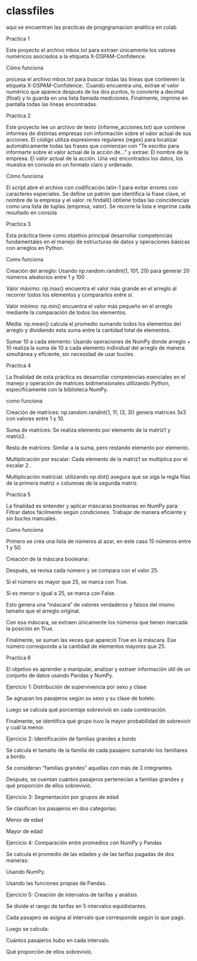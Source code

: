 # classfiles
aqui se encuentran las practicas de progrgramacion analitica en colab

 Practica 1
 
 Este  proyecto el archivo mbox.txt para extraer únicamente los valores numéricos asociados a la etiqueta X-DSPAM-Confidence.

Cómo funciona

procesa el archivo mbox.txt para buscar todas las líneas que contienen la etiqueta X-DSPAM-Confidence:.
Cuando encuentra una, extrae el valor numérico que aparece después de los dos puntos, lo convierte a decimal (float) y lo guarda en una lista llamada mediciones.
Finalmente, imprime en pantalla todas las líneas encontradas.


Practica 2

Este proyecto lee un archivo de texto (informe_acciones.txt) que contiene informes de distintas empresas con información sobre el valor actual de sus acciones.
El código utiliza expresiones regulares (regex) para localizar automáticamente todas las frases que comienzan con "Te escribo para informarte sobre el valor actual de la acción de..." y extrae:
El nombre de la empresa.
El valor actual de la acción.
Una vez encontrados los datos, los muestra en consola en un formato claro y ordenado.

Cómo funciona

El script abre el archivo con codificación latin-1 para evitar errores con caracteres especiales.
Se define un patrón que identifica la frase clave, el nombre de la empresa y el valor.
re.findall() obtiene todas las coincidencias como una lista de tuplas (empresa, valor).
Se recorre la lista e imprime cada resultado en consola

Practica 3

Esta práctica tiene como objetivo principal desarrollar competencias fundamentales en el manejo de estructuras de datos y operaciones básicas con arreglos en Python.

Como funciona

Creación del arreglo: Usando np.random.randint(1, 101, 20) para generar 20 números aleatorios entre 1 y 100 .

Valor máximo: np.max() encuentra el valor más grande en el arreglo al recorrer todos los elementos y compararlos entre sí.

Valor mínimo: np.min() encuentra el valor más pequeño en el arreglo mediante la comparación de todos los elementos.

Media: np.mean() calcula el promedio sumando todos los elementos del arreglo y dividiendo esta suma entre la cantidad total de elementos.

Sumar 10 a cada elemento: Usando operaciones  de NumPy donde arreglo + 10 realiza la suma de 10 a cada elemento individual del arreglo de manera simultánea y eficiente, sin necesidad de usar bucles.


Practica 4

La finalidad de esta práctica es desarrollar competencias esenciales en el manejo y operación de matrices bidimensionales utilizando Python, específicamente con la biblioteca NumPy. 


como funciona 

Creación de matrices: np.random.randint(1, 11, (3, 3)) genera matrices 3x3 con valores entre 1 y 10.

Suma de matrices: Se realiza elemento por elemento de la matriz1 y matriz2.

Resta de matrices: Similar a la suma, pero restando elemento por elemento.

Multiplicación por escalar: Cada elemento de la matriz1 se multiplica por el escalar 2 .

Multiplicación matricial: utilizando np.dot() asegura que se siga la regla filas de la primera matriz × columnas de la segunda matriz.


Practica 5 

La finalidad es entender y aplicar máscaras booleanas en NumPy para:
Filtrar datos fácilmente según condiciones.
Trabajar de manera eficiente y sin bucles manuales.

Como funciona 

Primero se crea una lista de números al azar, en este caso 15 números entre 1 y 50.

Creación de la máscara booleana:

Después, se revisa cada número y se compara con el valor 25.

Si el número es mayor que 25, se marca con True.

Si es menor o igual a 25, se marca con False.

Esto genera una “máscara” de valores verdaderos y falsos del mismo tamaño que el arreglo original.


Con esa máscara, se extraen únicamente los números que tienen marcada la posición en True.


Finalmente, se suman las  veces que  apareció True en la máscara. Ese número corresponde a la cantidad de elementos mayores que 25.


Practica 6

El objetivo es aprender a manipular, analizar y extraer información útil de un conjunto de datos usando Pandas y NumPy.

Ejercicio 1: Distribución de supervivencia por sexo y clase

Se agrupan los pasajeros según su sexo y su clase de boleto.

Luego se calcula qué porcentaje sobrevivió en cada combinación.

Finalmente, se identifica qué grupo tuvo la mayor probabilidad de sobrevivir y cuál la menor.

Ejercicio 2: Identificación de familias grandes a bordo

Se calcula el tamaño de la familia de cada pasajero sumando los familiares a bordo.

Se consideran “familias grandes” aquellas con más de 3 integrantes.

Después, se cuentan cuántos pasajeros pertenecían a familias grandes y qué proporción de ellos sobrevivió.

Ejercicio 3: Segmentación por grupos de edad

Se clasifican los pasajeros en dos categorías:

Menor de edad 

Mayor de edad 

Ejercicio 4: Comparación entre promedios con NumPy y Pandas

Se calcula el promedio de las edades y de las tarifas pagadas de dos maneras:

Usando NumPy.

Usando las funciones propias de Pandas.

Ejercicio 5: Creación de intervalos de tarifas y análisis

Se divide el rango de tarifas en 5 intervalos equidistantes.

Cada pasajero se asigna al intervalo que corresponde según lo que pagó.

Luego se calcula:

Cuántos pasajeros hubo en cada intervalo.

Qué proporción de ellos sobrevivió.


